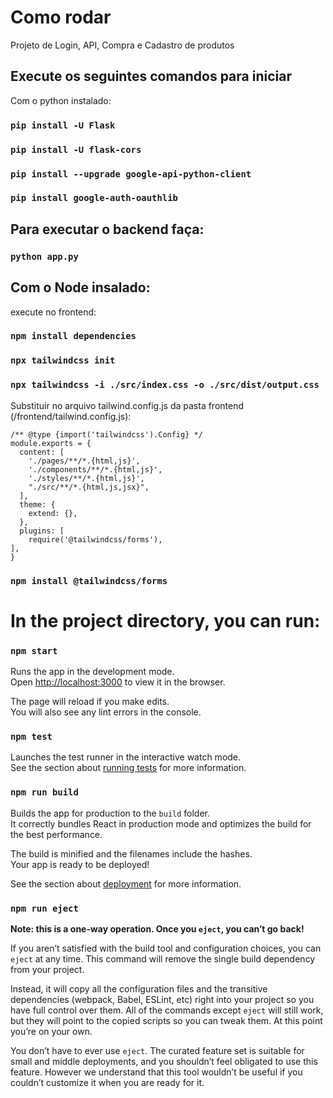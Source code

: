 # Como rodar

Projeto de Login, API, Compra e Cadastro de produtos

## Execute os seguintes comandos para iniciar

Com o python instalado:
### `pip install -U Flask`
### `pip install -U flask-cors`
### `pip install --upgrade google-api-python-client`
### `pip install google-auth-oauthlib`

## Para executar o backend faça:
### `python app.py`

## Com o Node insalado:
execute no frontend:
### `npm install dependencies`

### `npx tailwindcss init`
### `npx tailwindcss -i ./src/index.css -o ./src/dist/output.css`

Substituir no arquivo tailwind.config.js da pasta frontend (/frontend/tailwind.config.js):

```
/** @type {import('tailwindcss').Config} */
module.exports = {
  content: [
    './pages/**/*.{html,js}',
    './components/**/*.{html,js}',
    './styles/**/*.{html,js}',
    "./src/**/*.{html,js,jsx}",
  ],
  theme: {
    extend: {},
  },
  plugins: [
    require('@tailwindcss/forms'),
],
}
```

### `npm install @tailwindcss/forms`

# In the project directory, you can run:

### `npm start`

Runs the app in the development mode.\
Open [http://localhost:3000](http://localhost:3000) to view it in the browser.

The page will reload if you make edits.\
You will also see any lint errors in the console.

### `npm test`

Launches the test runner in the interactive watch mode.\
See the section about [running tests](https://facebook.github.io/create-react-app/docs/running-tests) for more information.

### `npm run build`

Builds the app for production to the `build` folder.\
It correctly bundles React in production mode and optimizes the build for the best performance.

The build is minified and the filenames include the hashes.\
Your app is ready to be deployed!

See the section about [deployment](https://facebook.github.io/create-react-app/docs/deployment) for more information.

### `npm run eject`

**Note: this is a one-way operation. Once you `eject`, you can’t go back!**

If you aren’t satisfied with the build tool and configuration choices, you can `eject` at any time. This command will remove the single build dependency from your project.

Instead, it will copy all the configuration files and the transitive dependencies (webpack, Babel, ESLint, etc) right into your project so you have full control over them. All of the commands except `eject` will still work, but they will point to the copied scripts so you can tweak them. At this point you’re on your own.

You don’t have to ever use `eject`. The curated feature set is suitable for small and middle deployments, and you shouldn’t feel obligated to use this feature. However we understand that this tool wouldn’t be useful if you couldn’t customize it when you are ready for it.
